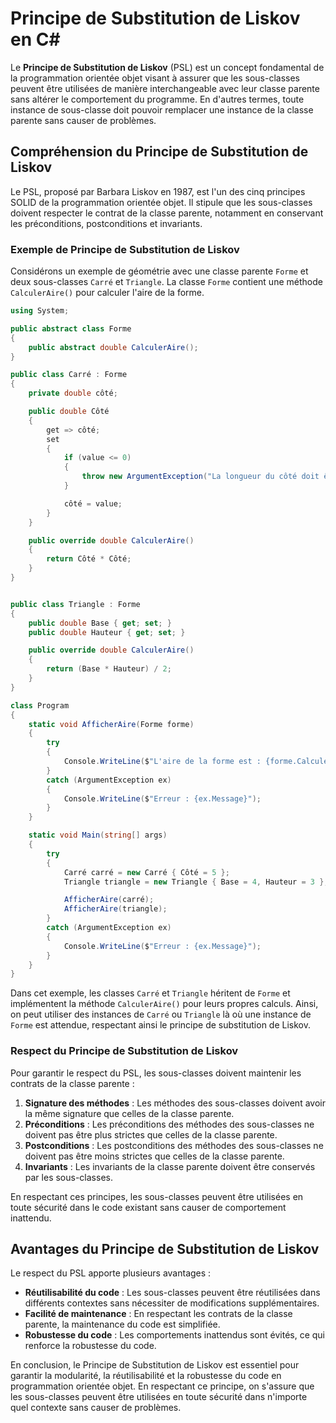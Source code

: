 # Principe de Substitution de Liskov en C#

Le **Principe de Substitution de Liskov** (PSL) est un concept fondamental de la programmation orientée objet visant à assurer que les sous-classes peuvent être utilisées de manière interchangeable avec leur classe parente sans altérer le comportement du programme. En d'autres termes, toute instance de sous-classe doit pouvoir remplacer une instance de la classe parente sans causer de problèmes.

## Compréhension du Principe de Substitution de Liskov

Le PSL, proposé par Barbara Liskov en 1987, est l'un des cinq principes SOLID de la programmation orientée objet. Il stipule que les sous-classes doivent respecter le contrat de la classe parente, notamment en conservant les préconditions, postconditions et invariants.

### Exemple de Principe de Substitution de Liskov

Considérons un exemple de géométrie avec une classe parente `Forme` et deux sous-classes `Carré` et `Triangle`. La classe `Forme` contient une méthode `CalculerAire()` pour calculer l'aire de la forme.

```csharp
using System;

public abstract class Forme
{
    public abstract double CalculerAire();
}

public class Carré : Forme
{
    private double côté;

    public double Côté
    {
        get => côté;
        set
        {
            if (value <= 0)
            {
                throw new ArgumentException("La longueur du côté doit être positive et non nulle.");
            }

            côté = value;
        }
    }

    public override double CalculerAire()
    {
        return Côté * Côté;
    }
}


public class Triangle : Forme
{
    public double Base { get; set; }
    public double Hauteur { get; set; }

    public override double CalculerAire()
    {
        return (Base * Hauteur) / 2;
    }
}

class Program
{
    static void AfficherAire(Forme forme)
    {
        try
        {
            Console.WriteLine($"L'aire de la forme est : {forme.CalculerAire()}");
        }
        catch (ArgumentException ex)
        {
            Console.WriteLine($"Erreur : {ex.Message}");
        }
    }

    static void Main(string[] args)
    {
        try
        {
            Carré carré = new Carré { Côté = 5 };
            Triangle triangle = new Triangle { Base = 4, Hauteur = 3 };

            AfficherAire(carré);
            AfficherAire(triangle);
        }
        catch (ArgumentException ex)
        {
            Console.WriteLine($"Erreur : {ex.Message}");
        }
    }
}


```

Dans cet exemple, les classes `Carré` et `Triangle` héritent de `Forme` et implémentent la méthode `CalculerAire()` pour leurs propres calculs. Ainsi, on peut utiliser des instances de `Carré` ou `Triangle` là où une instance de `Forme` est attendue, respectant ainsi le principe de substitution de Liskov.

### Respect du Principe de Substitution de Liskov

Pour garantir le respect du PSL, les sous-classes doivent maintenir les contrats de la classe parente :

1. **Signature des méthodes** : Les méthodes des sous-classes doivent avoir la même signature que celles de la classe parente.
2. **Préconditions** : Les préconditions des méthodes des sous-classes ne doivent pas être plus strictes que celles de la classe parente.
3. **Postconditions** : Les postconditions des méthodes des sous-classes ne doivent pas être moins strictes que celles de la classe parente.
4. **Invariants** : Les invariants de la classe parente doivent être conservés par les sous-classes.

En respectant ces principes, les sous-classes peuvent être utilisées en toute sécurité dans le code existant sans causer de comportement inattendu.

## Avantages du Principe de Substitution de Liskov

Le respect du PSL apporte plusieurs avantages :

- **Réutilisabilité du code** : Les sous-classes peuvent être réutilisées dans différents contextes sans nécessiter de modifications supplémentaires.
- **Facilité de maintenance** : En respectant les contrats de la classe parente, la maintenance du code est simplifiée.
- **Robustesse du code** : Les comportements inattendus sont évités, ce qui renforce la robustesse du code.

En conclusion, le Principe de Substitution de Liskov est essentiel pour garantir la modularité, la réutilisabilité et la robustesse du code en programmation orientée objet. En respectant ce principe, on s'assure que les sous-classes peuvent être utilisées en toute sécurité dans n'importe quel contexte sans causer de problèmes.
